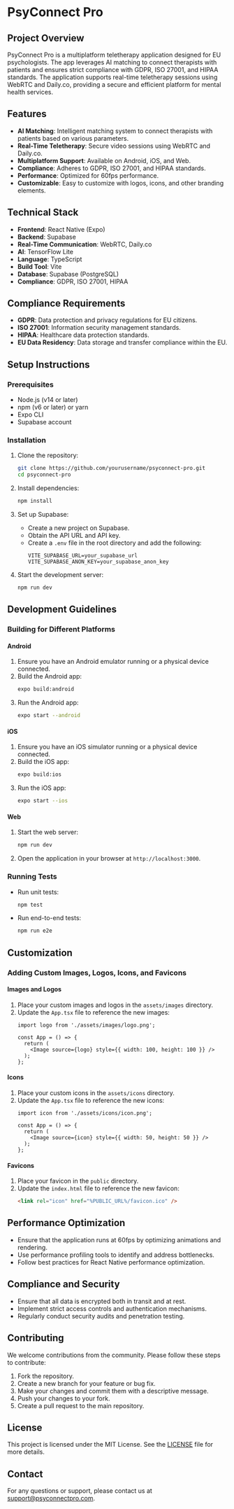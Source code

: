 # PsyConnect Pro

## Project Overview

PsyConnect Pro is a multiplatform teletherapy application designed for EU psychologists. The app leverages AI matching to connect therapists with patients and ensures strict compliance with GDPR, ISO 27001, and HIPAA standards. The application supports real-time teletherapy sessions using WebRTC and Daily.co, providing a secure and efficient platform for mental health services.

## Features

- **AI Matching**: Intelligent matching system to connect therapists with patients based on various parameters.
- **Real-Time Teletherapy**: Secure video sessions using WebRTC and Daily.co.
- **Multiplatform Support**: Available on Android, iOS, and Web.
- **Compliance**: Adheres to GDPR, ISO 27001, and HIPAA standards.
- **Performance**: Optimized for 60fps performance.
- **Customizable**: Easy to customize with logos, icons, and other branding elements.

## Technical Stack

- **Frontend**: React Native (Expo)
- **Backend**: Supabase
- **Real-Time Communication**: WebRTC, Daily.co
- **AI**: TensorFlow Lite
- **Language**: TypeScript
- **Build Tool**: Vite
- **Database**: Supabase (PostgreSQL)
- **Compliance**: GDPR, ISO 27001, HIPAA

## Compliance Requirements

- **GDPR**: Data protection and privacy regulations for EU citizens.
- **ISO 27001**: Information security management standards.
- **HIPAA**: Healthcare data protection standards.
- **EU Data Residency**: Data storage and transfer compliance within the EU.

## Setup Instructions

### Prerequisites

- Node.js (v14 or later)
- npm (v6 or later) or yarn
- Expo CLI
- Supabase account

### Installation

1. Clone the repository:
   ```bash
   git clone https://github.com/yourusername/psyconnect-pro.git
   cd psyconnect-pro
   ```

2. Install dependencies:
   ```bash
   npm install
   ```

3. Set up Supabase:
   - Create a new project on Supabase.
   - Obtain the API URL and API key.
   - Create a `.env` file in the root directory and add the following:
     ```env
     VITE_SUPABASE_URL=your_supabase_url
     VITE_SUPABASE_ANON_KEY=your_supabase_anon_key
     ```

4. Start the development server:
   ```bash
   npm run dev
   ```

## Development Guidelines

### Building for Different Platforms

#### Android

1. Ensure you have an Android emulator running or a physical device connected.
2. Build the Android app:
   ```bash
   expo build:android
   ```
3. Run the Android app:
   ```bash
   expo start --android
   ```

#### iOS

1. Ensure you have an iOS simulator running or a physical device connected.
2. Build the iOS app:
   ```bash
   expo build:ios
   ```
3. Run the iOS app:
   ```bash
   expo start --ios
   ```

#### Web

1. Start the web server:
   ```bash
   npm run dev
   ```
2. Open the application in your browser at `http://localhost:3000`.

### Running Tests

- Run unit tests:
  ```bash
  npm test
  ```

- Run end-to-end tests:
  ```bash
  npm run e2e
  ```

## Customization

### Adding Custom Images, Logos, Icons, and Favicons

#### Images and Logos

1. Place your custom images and logos in the `assets/images` directory.
2. Update the `App.tsx` file to reference the new images:
   ```tsx
   import logo from './assets/images/logo.png';

   const App = () => {
     return (
       <Image source={logo} style={{ width: 100, height: 100 }} />
     );
   };
   ```

#### Icons

1. Place your custom icons in the `assets/icons` directory.
2. Update the `App.tsx` file to reference the new icons:
   ```tsx
   import icon from './assets/icons/icon.png';

   const App = () => {
     return (
       <Image source={icon} style={{ width: 50, height: 50 }} />
     );
   };
   ```

#### Favicons

1. Place your favicon in the `public` directory.
2. Update the `index.html` file to reference the new favicon:
   ```html
   <link rel="icon" href="%PUBLIC_URL%/favicon.ico" />
   ```

## Performance Optimization

- Ensure that the application runs at 60fps by optimizing animations and rendering.
- Use performance profiling tools to identify and address bottlenecks.
- Follow best practices for React Native performance optimization.

## Compliance and Security

- Ensure that all data is encrypted both in transit and at rest.
- Implement strict access controls and authentication mechanisms.
- Regularly conduct security audits and penetration testing.

## Contributing

We welcome contributions from the community. Please follow these steps to contribute:

1. Fork the repository.
2. Create a new branch for your feature or bug fix.
3. Make your changes and commit them with a descriptive message.
4. Push your changes to your fork.
5. Create a pull request to the main repository.

## License

This project is licensed under the MIT License. See the [LICENSE](LICENSE) file for more details.

## Contact

For any questions or support, please contact us at [support@psyconnectpro.com](mailto:support@psyconnectpro.com).
